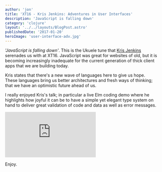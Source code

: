 ```yaml
---
author: 'jon'
title: 'XT16 - Kris Jenkins: Adventures in User Interfaces'
description: 'JavaScript is falling down'
category: 'clojure'
layout: '../../layouts/BlogPost.astro'
publishedDate: '2017-01-20'
heroImage: 'user-interface-adv.jpg'
---
```


_\'JavaScript is falling down\'_. This is the Ukuele tune that [Kris
Jenkins](https://github.com/krisajenkins) serenades us with at XT16.
JavaScript was great for websites of old, but it is becoming
increasingly inadequate for the current generation of thick client apps
that we are building today.

Kris states that there's a new wave of languages here to give us hope.
These languages bring us better architectures and fresh ways of
thinking; that we have an optimistic future ahead of us.

I really enjoyed Kris's talk; in particular a live Elm coding demo where
he highlights how joyful it can be to have a simple yet elegant type
system on hand to deliver great validation of code and data as well as
error messages.

<iframe class="aspect-video w-full" src="https://www.youtube.com/embed/yF1tX60sRQk" title="XT16 - Kris Jenkins - Adventures in User Interfaces" frameborder="0" allow="accelerometer; autoplay; clipboard-write; encrypted-media; gyroscope; picture-in-picture" allowfullscreen></iframe>

Enjoy.
